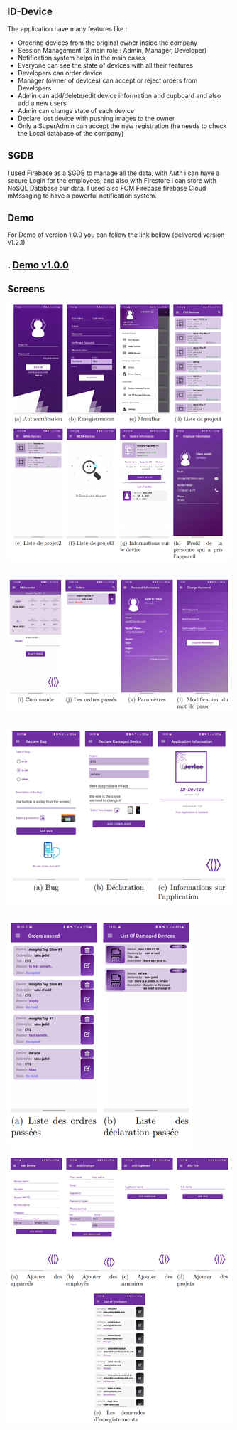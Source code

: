## ID-Device

The application have many features like : 
- Ordering devices from the original owner inside the company
- Session Management (3 main role : Admin, Manager, Developer)
- Notification system helps in the main cases
- Everyone can see the state of devices with all their features
- Developers can order device
- Manager (owner of devices) can accept or reject orders from Developers
- Admin can add/delete/edit device information and cupboard and also add a new users
- Admin can change state of each device 
- Declare lost device with pushing images to the owner
- Only a SuperAdmin can accept the new registration (he needs to check the Local database of the company)

## SGDB

I used Firebase as a SGDB to manage all the data, with Auth i can have a secure Login for the employees, and also with Firestore i can store with NoSQL Database our data.
I used also FCM Firebase firebase Cloud mMssaging to have a powerful notification system.

## Demo

For Demo of version 1.0.0 you can follow the link bellow (delivered version v1.2.1)

. [Demo v1.0.0](https://drive.google.com/file/d/1mGYCqjgaJFfoqB_B5dLpeueS5vl0jM5I/view?usp=sharing)
---
## Screens

![image](https://github.com/tahajadid/ID-Device/blob/master/Img/capt1.PNG) &nbsp;

![image](https://github.com/tahajadid/ID-Device/blob/master/Img/capt2.PNG) &nbsp;

![image](https://github.com/tahajadid/ID-Device/blob/master/Img/capt3.PNG) &nbsp;

![image](https://github.com/tahajadid/ID-Device/blob/master/Img/capt4.PNG) &nbsp;

![image](https://github.com/tahajadid/ID-Device/blob/master/Img/capt5.PNG) &nbsp;

